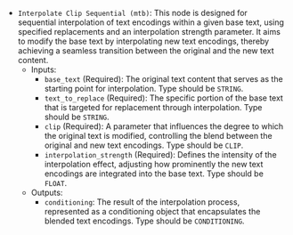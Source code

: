 - `Interpolate Clip Sequential (mtb)`: This node is designed for sequential interpolation of text encodings within a given base text, using specified replacements and an interpolation strength parameter. It aims to modify the base text by interpolating new text encodings, thereby achieving a seamless transition between the original and the new text content.
    - Inputs:
        - `base_text` (Required): The original text content that serves as the starting point for interpolation. Type should be `STRING`.
        - `text_to_replace` (Required): The specific portion of the base text that is targeted for replacement through interpolation. Type should be `STRING`.
        - `clip` (Required): A parameter that influences the degree to which the original text is modified, controlling the blend between the original and new text encodings. Type should be `CLIP`.
        - `interpolation_strength` (Required): Defines the intensity of the interpolation effect, adjusting how prominently the new text encodings are integrated into the base text. Type should be `FLOAT`.
    - Outputs:
        - `conditioning`: The result of the interpolation process, represented as a conditioning object that encapsulates the blended text encodings. Type should be `CONDITIONING`.
